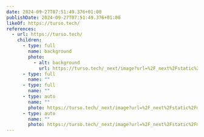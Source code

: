 ```yaml
---
date: 2024-09-27T07:51:49.376+01:00
publishDate: 2024-09-27T07:51:49.376+01:00
likeOf: https://turso.tech/
references:
  - url: https://turso.tech/
    children:
      - type: full
        name: background
        photo:
          - alt: background
            url: https://turso.tech/_next/image?url=%2F_next%2Fstatic%2Fmedia%2Fbackground.1df0b096.png&w=3840&q=75
      - type: full
        name: ""
      - type: full
        name: ""
      - type: auto
        name: ""
        photo: https://turso.tech/_next/image?url=%2F_next%2Fstatic%2Fmedia%2Ffast.9a45e10b.png&w=828&q=75
      - type: auto
        name: ""
        photo: https://turso.tech/_next/image?url=%2F_next%2Fstatic%2Fmedia%2Fgithub.ebc218df.png&w=384&q=75
---
```

